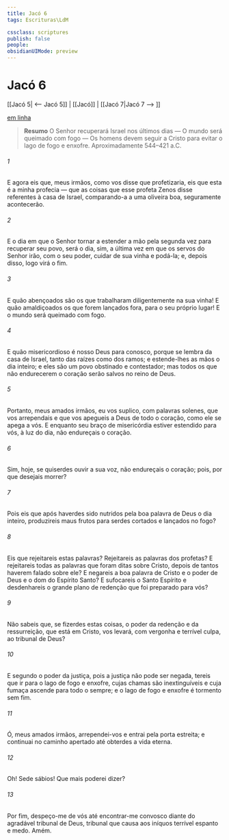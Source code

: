 ```yaml
---
title: Jacó 6
tags: Escrituras\LdM

cssclass: scriptures
publish: false
people:
obsidianUIMode: preview
---
```


# Jacó 6
[[Jacó 5| <-- Jacó 5]] | [[Jacó]] | [[Jacó 7|Jacó 7 --> ]]

[em linha](https://churchofjesuschrist.org/study/scriptures/bofm/jacob/6?lang=por)

> __Resumo__
O Senhor recuperará Israel nos últimos dias — O mundo será queimado com fogo — Os homens devem seguir a Cristo para evitar o lago de fogo e enxofre. Aproximadamente 544–421 a.C.

###### 1 
E agora eis que, meus irmãos, como vos disse que profetizaria, eis que esta é a minha profecia — que as coisas que esse profeta Zenos disse referentes à casa de Israel, comparando-a a uma oliveira boa, seguramente acontecerão.

###### 2 
E o dia em que o Senhor tornar a estender a mão pela segunda vez para recuperar seu povo, será o dia, sim, a última vez em que os servos do Senhor irão, com o seu poder, cuidar de sua vinha e podá-la; e, depois disso, logo virá o fim.

###### 3 
E quão abençoados são os que trabalharam diligentemente na sua vinha! E quão amaldiçoados os que forem lançados fora, para o seu próprio lugar! E o mundo será queimado com fogo.

###### 4 
E quão misericordioso é nosso Deus para conosco, porque se lembra da casa de Israel, tanto das raízes como dos ramos; e estende-lhes as mãos o dia inteiro; e eles são um povo obstinado e contestador; mas todos os que não endurecerem o coração serão salvos no reino de Deus.

###### 5 
Portanto, meus amados irmãos, eu vos suplico, com palavras solenes, que vos arrependais e que vos apegueis a Deus de todo o coração, como ele se apega a vós. E enquanto seu braço de misericórdia estiver estendido para vós, à luz do dia, não endureçais o coração.

###### 6 
Sim, hoje, se quiserdes ouvir a sua voz, não endureçais o coração; pois, por que desejais morrer?

###### 7 
Pois eis que após haverdes sido nutridos pela boa palavra de Deus o dia inteiro, produzireis maus frutos para serdes cortados e lançados no fogo?

###### 8 
Eis que rejeitareis estas palavras? Rejeitareis as palavras dos profetas? E rejeitareis todas as palavras que foram ditas sobre Cristo, depois de tantos haverem falado sobre ele? E negareis a boa palavra de Cristo e o poder de Deus e o dom do Espírito Santo? E sufocareis o Santo Espírito e desdenhareis o grande plano de redenção que foi preparado para vós?

###### 9 
Não sabeis que, se fizerdes estas coisas, o poder da redenção e da ressurreição, que está em Cristo, vos levará, com vergonha e terrível culpa, ao tribunal de Deus?

###### 10 
E segundo o poder da justiça, pois a justiça não pode ser negada, tereis que ir para o lago de fogo e enxofre, cujas chamas são inextinguíveis e cuja fumaça ascende para todo o sempre; e o lago de fogo e enxofre é tormento sem fim.

###### 11 
Ó, meus amados irmãos, arrependei-vos e entrai pela porta estreita; e continuai no caminho apertado até obterdes a vida eterna.

###### 12 
Oh! Sede sábios! Que mais poderei dizer?

###### 13 
Por fim, despeço-me de vós até encontrar-me convosco diante do agradável tribunal de Deus, tribunal que causa aos iníquos terrível espanto e medo. Amém.

